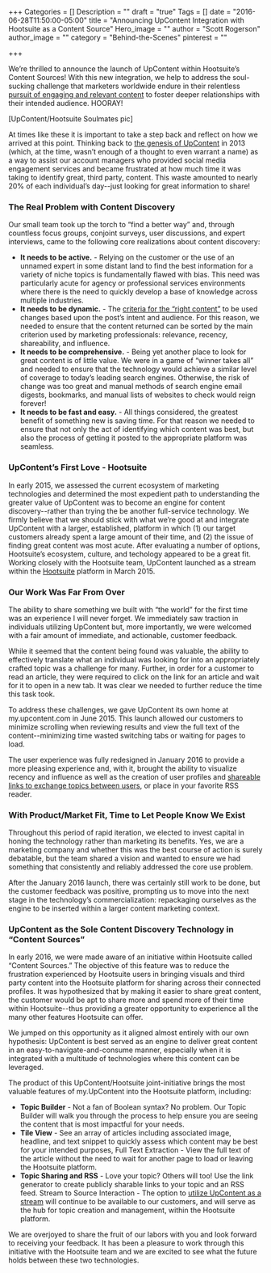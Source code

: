 +++
Categories = []
Description = ""
draft = "true"
Tags = []
date = "2016-06-28T11:50:00-05:00"
title = "Announcing UpContent Integration with Hootsuite as a Content Source"
Hero_image = ""
author = "Scott Rogerson"
author_image = ""
category = "Behind-the-Scenes"
pinterest = ""

+++

We’re thrilled to announce the launch of UpContent within Hootsuite’s Content Sources! With this new integration, we help to address the soul-sucking challenge that marketers worldwide endure in their relentless [pursuit of engaging and relevant content](https://upcontent.com/post/5-reasons-you-need-content-curation/) to foster deeper relationships with their intended audience.  HOORAY!

[UpContent/Hootsuite Soulmates pic]

At times like these it is important to take a step back and reflect on how we arrived at this point. Thinking back to [the genesis of UpContent](https://upcontent.com/post/navigating-the-foundation-stage/) in 2013 (which, at the time, wasn’t enough of a thought to even warrant a name) as a way to assist our account managers who provided social media engagement services and became frustrated at how much time it was taking to identify great, third party, content. This waste amounted to nearly 20% of each individual’s day--just looking for great information to share!

### The Real Problem with Content Discovery

Our small team took up the torch to “find a better way” and, through countless focus groups, conjoint surveys, user discussions, and expert interviews, came to the following core realizations about content discovery:

- **It needs to be active.** - Relying on the customer or the use of an unnamed expert in some distant land to find the best information for a variety of niche topics is fundamentally flawed with bias. This need was particularly acute for agency or professional services environments where there is the need to quickly develop a base of knowledge across multiple industries.
- **It needs to be dynamic.** - The [criteria for the “right content”](https://upcontent.com/post/how-to-evaluate-content/) to be used changes based upon the post’s intent and audience. For this reason, we needed to ensure that the content returned can be sorted by the main criterion used by marketing professionals: relevance, recency, shareability, and influence.
- **It needs to be comprehensive.** - Being yet another place to look for great content is of little value. We were in a game of “winner takes all” and needed to ensure that the technology would achieve a similar level of coverage to today’s leading search engines. Otherwise, the risk of change was too great and manual methods of search engine email digests, bookmarks, and manual lists of websites to check would reign forever!
- **It needs to be fast and easy.** - All things considered, the greatest benefit of something new is saving time. For that reason we needed to ensure that not only the act of identifying which content was best, but also the process of getting it posted to the appropriate platform was seamless.

### UpContent’s First Love - Hootsuite

In early 2015, we assessed the current ecosystem of marketing technologies and determined the most expedient path to understanding the greater value of UpContent was to become an engine for content discovery--rather than trying the be another full-service technology. We firmly believe that we should stick with what we’re good at and integrate UpContent with a larger, established, platform in which (1) our target customers already spent a large amount of their time, and (2) the issue of finding great content was most acute.
After evaluating a number of options, Hootsuite’s ecosystem, culture, and techology appeared to be a great fit. Working closely with the Hootsuite team, UpContent launched as a stream within the [Hootsuite](http://hootsuite.com) platform in March 2015.

<STREAM SCREENSHOT>

### Our Work Was Far From Over

The ability to share something we built with “the world” for the first time was an experience I will never forget. We immediately saw traction in individuals utilizing UpContent but, more importantly, we were welcomed with a fair amount of immediate, and actionable, customer feedback.

While it seemed that the content being found was valuable, the ability to effectively translate what an individual was looking for into an appropriately crafted topic was a challenge for many. Further, in order for a customer to read an article, they were required to click on the link for an article and wait for it to open in a new tab. It was clear we needed to further reduce the time this task took.

To address these challenges, we gave UpContent its own home at my.upcontent.com in June 2015. This launch allowed our customers to minimize scrolling when reviewing results and view the full text of the content--minimizing time wasted switching tabs or waiting for pages to load.

<Old my.upcontent SCREENSHOT>

The user experience was fully redesigned in January 2016 to provide a more pleasing experience and, with it, brought the ability to visualize recency and influence as well as the creation of user profiles and [shareable links to exchange topics between users](https://upcontent.com/post/sharing-topics-strategy/), or place in your favorite RSS reader.

<CURRENT MY.UPCONTENT SCREENSHOT>

### With Product/Market Fit, Time to Let People Know We Exist

Throughout this period of rapid iteration, we elected to invest capital in honing the technology rather than marketing its benefits. Yes, we are a marketing company and whether this was the best course of action is surely debatable, but the team shared a vision and wanted to ensure we had something that consistently and reliably addressed the core use problem.

After the January 2016 launch, there was certainly still work to be done, but the customer feedback was positive, prompting us to move into the next stage in the technology’s commercialization: repackaging ourselves as the engine to be inserted within a larger content marketing context.

### UpContent as the Sole Content Discovery Technology in “Content Sources”

In early 2016, we were made aware of an initiative within Hootsuite called “Content Sources.” The objective of this feature was to reduce the frustration experienced by Hootsuite users in bringing visuals and third party content into the Hootsuite platform for sharing across their connected profiles. It was hypothesized that by making it easier to share great content, the customer would be apt to share more and spend more of their time within Hootsuite--thus providing a greater opportunity to experience all the many other features Hootsuite can offer.

We jumped on this opportunity as it aligned almost entirely with our own hypothesis: UpContent is best served as an engine to deliver great content in an easy-to-navigate-and-consume manner, especially when it is integrated with a multitude of technologies where this content can be leveraged.

The product of this UpContent/Hootsuite joint-initiative brings the most valuable features of my.UpContent into the Hootsuite platform, including:

- **Topic Builder** - Not a fan of Boolean syntax? No problem. Our Topic Builder will walk you through the process to help ensure you are seeing the content that is most impactful for your needs.
- **Tile View** - See an array of articles including associated image, headline, and text snippet to quickly assess which content may be best for your intended purposes,
Full Text Extraction - View the full text of the article without the need to wait for another page to load or leaving the Hootsuite platform.
- **Topic Sharing and RSS** - Love your topic? Others will too! Use the link generator to create publicly sharable links to your topic and an RSS feed.
Stream to Source Interaction - The option to [utilize UpContent as a stream](http://appdirectory.hootsuite.com/185/upcontent) will continue to be available to our customers, and will serve as the hub for topic creation and management, within the Hootsuite platform.

We are overjoyed to share the fruit of our labors with you and look forward to receiving your feedback. It has been a pleasure to work through this initiative with the Hootsuite team and we are excited to see what the future holds between these two technologies. 
